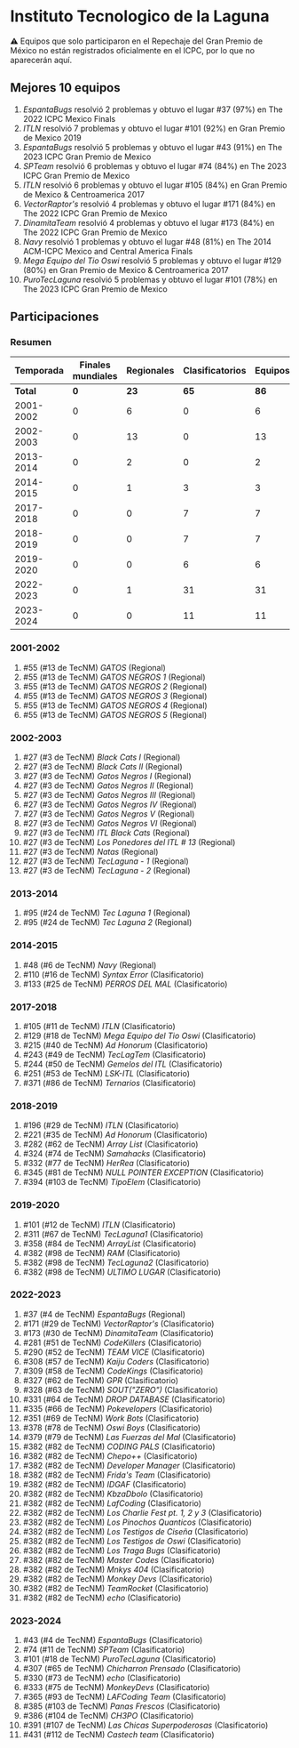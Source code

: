 ---
---

# Instituto Tecnologico de la Laguna

:warning: Equipos que solo participaron en el Repechaje del Gran Premio de México no están registrados oficialmente en el ICPC, por lo que no aparecerán aquí.

## Mejores 10 equipos

1. _EspantaBugs_ resolvió 2 problemas y obtuvo el lugar #37 (97%) en The 2022 ICPC Mexico Finals
1. _ITLN_ resolvió 7 problemas y obtuvo el lugar #101 (92%) en Gran Premio de Mexico 2019
1. _EspantaBugs_ resolvió 5 problemas y obtuvo el lugar #43 (91%) en The 2023 ICPC Gran Premio de Mexico
1. _SPTeam_ resolvió 6 problemas y obtuvo el lugar #74 (84%) en The 2023 ICPC Gran Premio de Mexico
1. _ITLN_ resolvió 6 problemas y obtuvo el lugar #105 (84%) en Gran Premio de Mexico & Centroamerica 2017
1. _VectorRaptor's_ resolvió 4 problemas y obtuvo el lugar #171 (84%) en The 2022 ICPC Gran Premio de Mexico
1. _DinamitaTeam_ resolvió 4 problemas y obtuvo el lugar #173 (84%) en The 2022 ICPC Gran Premio de Mexico
1. _Navy_ resolvió 1 problemas y obtuvo el lugar #48 (81%) en The 2014 ACM-ICPC Mexico and Central America Finals
1. _Mega Equipo del Tio Oswi_ resolvió 5 problemas y obtuvo el lugar #129 (80%) en Gran Premio de Mexico & Centroamerica 2017
1. _PuroTecLaguna_ resolvió 5 problemas y obtuvo el lugar #101 (78%) en The 2023 ICPC Gran Premio de Mexico

## Participaciones

### Resumen

| Temporada | Finales mundiales | Regionales | Clasificatorios | Equipos |
| --- | --- | --- | --- | --- |
| **Total** | **0** | **23** | **65** | **86** |
| 2001-2002 | 0 | 6 | 0 | 6 |
| 2002-2003 | 0 | 13 | 0 | 13 |
| 2013-2014 | 0 | 2 | 0 | 2 |
| 2014-2015 | 0 | 1 | 3 | 3 |
| 2017-2018 | 0 | 0 | 7 | 7 |
| 2018-2019 | 0 | 0 | 7 | 7 |
| 2019-2020 | 0 | 0 | 6 | 6 |
| 2022-2023 | 0 | 1 | 31 | 31 |
| 2023-2024 | 0 | 0 | 11 | 11 |

### 2001-2002

1. #55 (#13 de TecNM) _GATOS_ (Regional)
1. #55 (#13 de TecNM) _GATOS NEGROS 1_ (Regional)
1. #55 (#13 de TecNM) _GATOS NEGROS 2_ (Regional)
1. #55 (#13 de TecNM) _GATOS NEGROS 3_ (Regional)
1. #55 (#13 de TecNM) _GATOS NEGROS 4_ (Regional)
1. #55 (#13 de TecNM) _GATOS NEGROS 5_ (Regional)

### 2002-2003

1. #27 (#3 de TecNM) _Black Cats I_ (Regional)
1. #27 (#3 de TecNM) _Black Cats II_ (Regional)
1. #27 (#3 de TecNM) _Gatos Negros I_ (Regional)
1. #27 (#3 de TecNM) _Gatos Negros II_ (Regional)
1. #27 (#3 de TecNM) _Gatos Negros III_ (Regional)
1. #27 (#3 de TecNM) _Gatos Negros IV_ (Regional)
1. #27 (#3 de TecNM) _Gatos Negros V_ (Regional)
1. #27 (#3 de TecNM) _Gatos Negros VI_ (Regional)
1. #27 (#3 de TecNM) _ITL Black Cats_ (Regional)
1. #27 (#3 de TecNM) _Los Ponedores del ITL # 13_ (Regional)
1. #27 (#3 de TecNM) _Natas_ (Regional)
1. #27 (#3 de TecNM) _TecLaguna - 1_ (Regional)
1. #27 (#3 de TecNM) _TecLaguna - 2_ (Regional)

### 2013-2014

1. #95 (#24 de TecNM) _Tec Laguna 1_ (Regional)
1. #95 (#24 de TecNM) _Tec Laguna 2_ (Regional)

### 2014-2015

1. #48 (#6 de TecNM) _Navy_ (Regional)
1. #110 (#16 de TecNM) _Syntax Error_ (Clasificatorio)
1. #133 (#25 de TecNM) _PERROS DEL MAL_ (Clasificatorio)

### 2017-2018

1. #105 (#11 de TecNM) _ITLN_ (Clasificatorio)
1. #129 (#18 de TecNM) _Mega Equipo del Tio Oswi_ (Clasificatorio)
1. #215 (#40 de TecNM) _Ad Honorum_ (Clasificatorio)
1. #243 (#49 de TecNM) _TecLagTem_ (Clasificatorio)
1. #244 (#50 de TecNM) _Gemelos del ITL_ (Clasificatorio)
1. #251 (#53 de TecNM) _LSK-ITL_ (Clasificatorio)
1. #371 (#86 de TecNM) _Ternarios_ (Clasificatorio)

### 2018-2019

1. #196 (#29 de TecNM) _ITLN_ (Clasificatorio)
1. #221 (#35 de TecNM) _Ad Honorum_ (Clasificatorio)
1. #282 (#62 de TecNM) _Array List_ (Clasificatorio)
1. #324 (#74 de TecNM) _Samahacks_ (Clasificatorio)
1. #332 (#77 de TecNM) _HerRea_ (Clasificatorio)
1. #345 (#81 de TecNM) _NULL POINTER EXCEPTION_ (Clasificatorio)
1. #394 (#103 de TecNM) _TipoElem_ (Clasificatorio)

### 2019-2020

1. #101 (#12 de TecNM) _ITLN_ (Clasificatorio)
1. #311 (#67 de TecNM) _TecLaguna1_ (Clasificatorio)
1. #358 (#84 de TecNM) _ArrayList_ (Clasificatorio)
1. #382 (#98 de TecNM) _RAM_ (Clasificatorio)
1. #382 (#98 de TecNM) _TecLaguna2_ (Clasificatorio)
1. #382 (#98 de TecNM) _ULTIMO LUGAR_ (Clasificatorio)

### 2022-2023

1. #37 (#4 de TecNM) _EspantaBugs_ (Regional)
1. #171 (#29 de TecNM) _VectorRaptor's_ (Clasificatorio)
1. #173 (#30 de TecNM) _DinamitaTeam_ (Clasificatorio)
1. #281 (#51 de TecNM) _CodeKillers_ (Clasificatorio)
1. #290 (#52 de TecNM) _TEAM VICE_ (Clasificatorio)
1. #308 (#57 de TecNM) _Kaiju Coders_ (Clasificatorio)
1. #309 (#58 de TecNM) _CodeKings_ (Clasificatorio)
1. #327 (#62 de TecNM) _GPR_ (Clasificatorio)
1. #328 (#63 de TecNM) _SOUT("ZERO")_ (Clasificatorio)
1. #331 (#64 de TecNM) _DROP DATABASE_ (Clasificatorio)
1. #335 (#66 de TecNM) _Pokevelopers_ (Clasificatorio)
1. #351 (#69 de TecNM) _Work Bots_ (Clasificatorio)
1. #378 (#78 de TecNM) _Oswi Boys_ (Clasificatorio)
1. #379 (#79 de TecNM) _Las Fuerzas del Mal_ (Clasificatorio)
1. #382 (#82 de TecNM) _CODING PALS_ (Clasificatorio)
1. #382 (#82 de TecNM) _Chepo++_ (Clasificatorio)
1. #382 (#82 de TecNM) _Developer Manager_ (Clasificatorio)
1. #382 (#82 de TecNM) _Frida's Team_ (Clasificatorio)
1. #382 (#82 de TecNM) _IDGAF_ (Clasificatorio)
1. #382 (#82 de TecNM) _KbzaDbolo_ (Clasificatorio)
1. #382 (#82 de TecNM) _LafCoding_ (Clasificatorio)
1. #382 (#82 de TecNM) _Los Charlie Fest pt. 1, 2 y 3_ (Clasificatorio)
1. #382 (#82 de TecNM) _Los Pinochos Quanticos_ (Clasificatorio)
1. #382 (#82 de TecNM) _Los Testigos de Ciseña_ (Clasificatorio)
1. #382 (#82 de TecNM) _Los Testigos de Oswi_ (Clasificatorio)
1. #382 (#82 de TecNM) _Los Traga Bugs_ (Clasificatorio)
1. #382 (#82 de TecNM) _Master Codes_ (Clasificatorio)
1. #382 (#82 de TecNM) _Mnkys 404_ (Clasificatorio)
1. #382 (#82 de TecNM) _Monkey Devs_ (Clasificatorio)
1. #382 (#82 de TecNM) _TeamRocket_ (Clasificatorio)
1. #382 (#82 de TecNM) _echo_ (Clasificatorio)

### 2023-2024

1. #43 (#4 de TecNM) _EspantaBugs_ (Clasificatorio)
1. #74 (#11 de TecNM) _SPTeam_ (Clasificatorio)
1. #101 (#18 de TecNM) _PuroTecLaguna_ (Clasificatorio)
1. #307 (#65 de TecNM) _Chicharron Prensado_ (Clasificatorio)
1. #330 (#73 de TecNM) _echo_ (Clasificatorio)
1. #333 (#75 de TecNM) _MonkeyDevs_ (Clasificatorio)
1. #365 (#93 de TecNM) _LAFCoding Team_ (Clasificatorio)
1. #385 (#103 de TecNM) _Panas Frescos_ (Clasificatorio)
1. #386 (#104 de TecNM) _CH3PO_ (Clasificatorio)
1. #391 (#107 de TecNM) _Las Chicas Superpoderosas_ (Clasificatorio)
1. #431 (#112 de TecNM) _Castech team_ (Clasificatorio)



